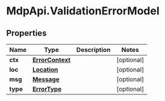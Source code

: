 # MdpApi.ValidationErrorModel

## Properties

Name | Type | Description | Notes
------------ | ------------- | ------------- | -------------
**ctx** | [**ErrorContext**](ErrorContext.md) |  | [optional] 
**loc** | [**Location**](Location.md) |  | [optional] 
**msg** | [**Message**](Message.md) |  | [optional] 
**type** | [**ErrorType**](ErrorType.md) |  | [optional] 


